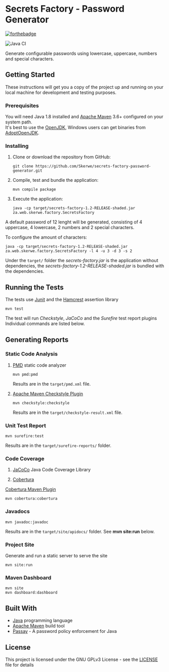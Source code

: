 # Secrets Factory - Password Generator

[![forthebadge](https://forthebadge.com/images/badges/made-with-java.svg)](https://openjdk.java.net/)

![Java CI](https://github.com/Skerwe/secrets-factory-password-generator/workflows/Java%20CI/badge.svg)

Generate configurable passwords using lowercase, uppercase, numbers and special characters.

## Getting Started

These instructions will get you a copy of the project up and running on your local machine for development and testing purposes.

### Prerequisites

You will need Java 1.8 installed and [Apache Maven][maven] 3.6+ configured on your system path.  
It's best to use the [OpenJDK][openjdk], Windows users can get binaries from [AdoptOpenJDK][adoptopenjdk].

### Installing

1. Clone or download the repository from GitHub:

    ```shell
    git clone https://github.com/Skerwe/secrets-factory-password-generator.git
    ```

2. Compile, test and bundle the application:  

    ```shell
    mvn compile package
    ```

3. Execute the application:  

    ```shell
    java -cp target/secrets-factory-1.2-RELEASE-shaded.jar za.web.skerwe.factory.SecretsFactory
    ```

A default password of 12 lenght will be generated, consisting of 4 uppercase, 4 lowercase, 2 numbers and 2 special characters.

To configure the amount of characters:

```shell
java -cp target/secrets-factory-1.2-RELEASE-shaded.jar za.web.skerwe.factory.SecretsFactory -l 4 -u 3 -d 3 -s 2
```

Under the `target/` folder the *secrets-factory.jar* is the application without dependencies, the *secrets-factory-1.2-RELEASE-shaded.jar* is bundled with the dependencies.

## Running the Tests

The tests use [Junit][junit5] and the [Hamcrest][hamcrest] assertion library

```shell
mvn test
```

The test will run *Checkstyle*, *JaCoCo* and the *Surefire* test report plugins  
Individual commands are listed below.

## Generating Reports

### Static Code Analysis

1. [PMD](https://pmd.github.io/) static code analyzer

    ```shell
    mvn pmd:pmd
    ```

    Results are in the `target/pmd.xml` file.

2. [Apache Maven Checkstyle Plugin](http://maven.apache.org/plugins/maven-checkstyle-plugin/)

    ```shell
    mvn checkstyle:checkstyle
    ```

    Results are in the `target/checkstyle-result.xml` file.

### Unit Test Report

```shell
mvn surefire:test
```

Results are in the `target/surefire-reports/` folder.

### Code Coverage

1. [JaCoCo](https://www.eclemma.org/jacoco/) Java Code Coverage Library

2. [Cobertura](https://cobertura.github.io/cobertura/)

[Cobertura Maven Plugin](https://www.mojohaus.org/cobertura-maven-plugin/)

```shell
mvn cobertura:cobertura
```

### Javadocs

```shell
mvn javadoc:javadoc
```

Results are in the `target/site/apidocs/` folder. See **mvn site:run** below.

### Project Site

Generate and run a static server to serve the site

```shell
mvn site:run
```

### Maven Dashboard

```shell
mvn site
mvn dashboard:dashboard
```

## Built With

* [Java](https://www.java.com/en/) programming language
* [Apache Maven][maven] build tool
* [Passay](https://github.com/vt-middleware/passay) - A password policy enforcement for Java

## License

This project is licensed under the GNU GPLv3 License - see the [LICENSE](LICENSE) file for details

[openjdk]: https://openjdk.java.net/
[adoptopenjdk]: https://adoptopenjdk.net/
[maven]: https://maven.apache.org/
[junit5]: https://junit.org/junit5/
[hamcrest]: http://hamcrest.org/JavaHamcrest/index
